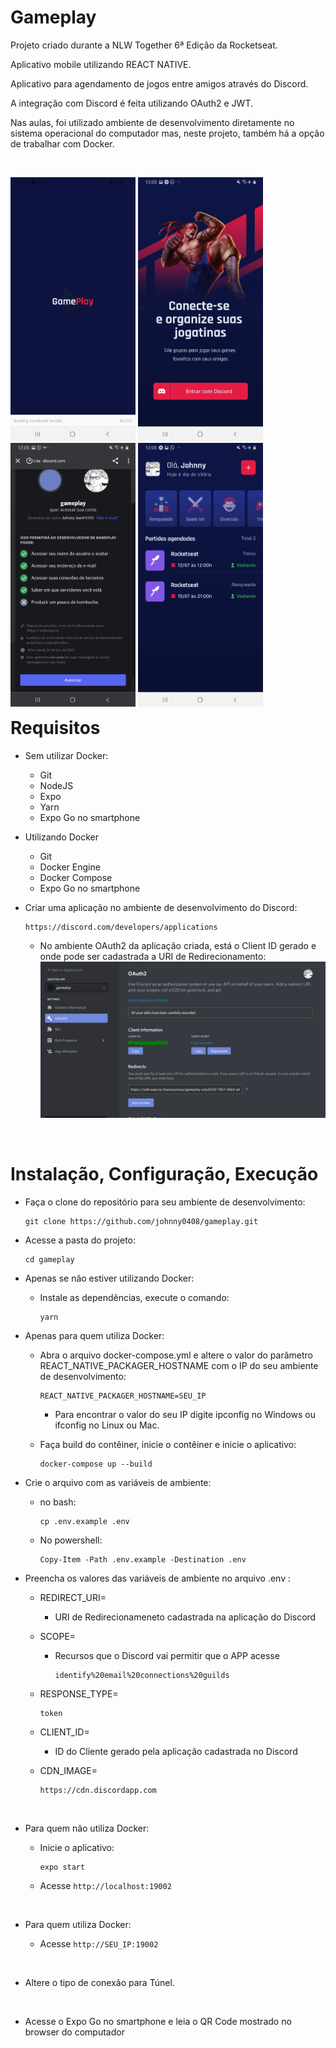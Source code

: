 # Gameplay

Projeto criado durante a NLW Together 6ª Edição da Rocketseat.

Aplicativo mobile utilizando REACT NATIVE.

Aplicativo para agendamento de jogos entre amigos através do Discord.

A integração com Discord é feita utilizando OAuth2 e JWT.

Nas aulas, foi utilizado ambiente de desenvolvimento diretamente no sistema operacional do computador mas, neste projeto, também há a opção de trabalhar com Docker.

<br>

<p style="float:left">
  <img src="./docs/screen1.jpg" alt="Tela do Aplicativo: Splash" width="200"/>
  <img src="./docs/screen2.jpg" alt="Tela do Aplicativo: Sign In" width="200"/>
  <img src="./docs/screen3.jpg" alt="Tela do Aplicativo: Autorização Discord" width="200"/>
  <img src="./docs/screen4.jpg" alt="Tela do Aplicativo: Home" width="200"/>
 </p>

<br><br>


# Requisitos

- Sem utilizar Docker:
  - Git
  - NodeJS
  - Expo
  - Yarn
  - Expo Go no smartphone

- Utilizando Docker
  - Git
  - Docker Engine
  - Docker Compose
  - Expo Go no smartphone

- Criar uma aplicação no ambiente de desenvolvimento do Discord:
  ```
  https://discord.com/developers/applications
  ```
  - No ambiente OAuth2 da aplicação criada, está o Client ID gerado e onde pode ser cadastrada a URI de Redirecionamento:
  !['Tela da Aplicação no Discord Developers'](./docs/discord-app-oauth2.png)

<br>

# Instalação, Configuração, Execução

- Faça o clone do repositório para seu ambiente de desenvolvimento:
  ```
  git clone https://github.com/johnny0408/gameplay.git
  ```

- Acesse a pasta do projeto:
  ```
  cd gameplay
  ```

- Apenas se não estiver utilizando Docker:

  - Instale as dependências, execute o comando:
    ```
    yarn
    ```

- Apenas para quem utiliza Docker:


  - Abra o arquivo docker-compose.yml e altere o valor do parâmetro REACT_NATIVE_PACKAGER_HOSTNAME com o IP do seu ambiente de desenvolvimento:

    ```
    REACT_NATIVE_PACKAGER_HOSTNAME=SEU_IP
    ```
    - Para encontrar o valor do seu IP digite ipconfig no Windows ou ifconfig no Linux ou Mac.

  - Faça build do contêiner, inicie o contêiner e inicie o aplicativo:

    ```
    docker-compose up --build
    ```

- Crie o arquivo com as variáveis de ambiente:

  - no bash:
    ```
    cp .env.example .env
    ```

  - No powershell:
    ```
    Copy-Item -Path .env.example -Destination .env
    ```


- Preencha os valores das variáveis de ambiente no arquivo .env :
    - REDIRECT_URI=
      - URI de Redirecionameneto cadastrada na aplicação do Discord
    - SCOPE=
      - Recursos que o Discord vai permitir que o APP acesse
        ```
        identify%20email%20connections%20guilds
        ```
    - RESPONSE_TYPE=
      ```
      token
      ```
    - CLIENT_ID=
      - ID do Cliente gerado pela aplicação cadastrada no Discord
    - CDN_IMAGE=

      ```
      https://cdn.discordapp.com
      ```
<br>

- Para quem não utiliza Docker:

  - Inicie o aplicativo:
     ```
     expo start
     ```

  - Acesse `http://localhost:19002`


<br>

- Para quem utiliza Docker:

  - Acesse `http://SEU_IP:19002`

<br>

- Altere o tipo de conexão para Túnel.

<br>

- Acesse o Expo Go no smartphone e leia o QR Code mostrado no browser do computador
